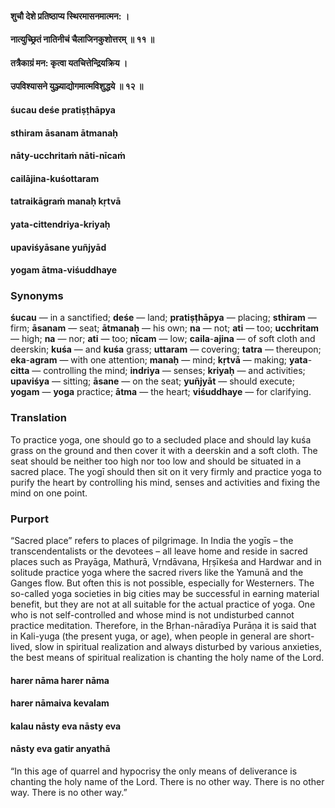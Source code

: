 #### शुचौ देशे प्रतिष्ठाप्य स्थिरमासनमात्मन: ।
#### नात्युच्छ्रितं नातिनीचं चैलाजिनकुशोत्तरम् ॥ ११ ॥
#### तत्रैकाग्रं मन: कृत्वा यतचित्तेन्द्रियक्रिय ।
#### उपविश्यासने युञ्ज्याद्योगमात्मविशुद्धये ॥ १२ ॥

#### śucau deśe pratiṣṭhāpya
#### sthiram āsanam ātmanaḥ
#### nāty-ucchritaṁ nāti-nīcaṁ
#### cailājina-kuśottaram

#### tatraikāgraṁ manaḥ kṛtvā
#### yata-cittendriya-kriyaḥ
#### upaviśyāsane yuñjyād
#### yogam ātma-viśuddhaye

### Synonyms

**śucau** — in a sanctified; **deśe** — land; **pratiṣṭhāpya** — placing; **sthiram** — firm; **āsanam** — seat; **ātmanaḥ** — his own; **na** — not; **ati** — too; **ucchritam** — high; **na** — nor; **ati** — too; **nīcam** — low; **caila**-**ajina** — of soft cloth and deerskin; **kuśa** — and **kuśa** grass; **uttaram** — covering; **tatra** — thereupon; **eka**-**agram** — with one attention; **manaḥ** — mind; **kṛtvā** — making; **yata**-**citta** — controlling the mind; **indriya** — senses; **kriyaḥ** — and activities; **upaviśya** — sitting; **āsane** — on the seat; **yuñjyāt** — should execute; **yogam** — **yoga** practice; **ātma** — the heart; **viśuddhaye** — for clarifying.

### Translation

To practice yoga, one should go to a secluded place and should lay kuśa grass on the ground and then cover it with a deerskin and a soft cloth. The seat should be neither too high nor too low and should be situated in a sacred place. The yogī should then sit on it very firmly and practice yoga to purify the heart by controlling his mind, senses and activities and fixing the mind on one point.

### Purport

“Sacred place” refers to places of pilgrimage. In India the yogīs – the transcendentalists or the devotees – all leave home and reside in sacred places such as Prayāga, Mathurā, Vṛndāvana, Hṛṣīkeśa and Hardwar and in solitude practice yoga where the sacred rivers like the Yamunā and the Ganges flow. But often this is not possible, especially for Westerners. The so-called yoga societies in big cities may be successful in earning material benefit, but they are not at all suitable for the actual practice of yoga. One who is not self-controlled and whose mind is not undisturbed cannot practice meditation. Therefore, in the Bṛhan-nāradīya Purāṇa it is said that in Kali-yuga (the present yuga, or age), when people in general are short-lived, slow in spiritual realization and always disturbed by various anxieties, the best means of spiritual realization is chanting the holy name of the Lord.

#### harer nāma harer nāma
#### harer nāmaiva kevalam
#### kalau nāsty eva nāsty eva
#### nāsty eva gatir anyathā

“In this age of quarrel and hypocrisy the only means of deliverance is chanting the holy name of the Lord. There is no other way. There is no other way. There is no other way.”
